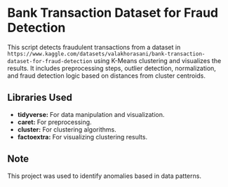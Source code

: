 # Bank Transaction Dataset for Fraud Detection
This script detects fraudulent transactions from a dataset in `https://www.kaggle.com/datasets/valakhorasani/bank-transaction-dataset-for-fraud-detection` using K-Means clustering and visualizes the results. It includes preprocessing steps, outlier detection, normalization, and fraud detection logic based on distances from cluster centroids.

## **Libraries Used**
- **tidyverse:** For data manipulation and visualization.
- **caret:** For preprocessing.
- **cluster:** For clustering algorithms.
- **factoextra:** For visualizing clustering results.

## **Note**
This project was used to identify anomalies based in data patterns.
